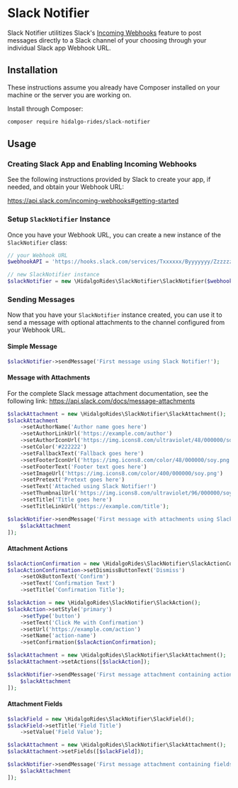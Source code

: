 # Slack Notifier

Slack Notifier utilitizes Slack's [Incoming Webhooks](https://slack.com/apps/A0F7XDUAZ-incoming-webhooks) feature to post messages directly to a Slack channel of your choosing through your individual Slack app Webhook URL.

## Installation

These instructions assume you already have Composer installed on your machine or the server you are working on.

Install through Composer:

```bash
composer require hidalgo-rides/slack-notifier
```

## Usage

### Creating Slack App and Enabling Incoming Webhooks

See the following instructions provided by Slack to create your app, if needed, and obtain your Webhook URL: 

https://api.slack.com/incoming-webhooks#getting-started

### Setup `SlackNotifier` Instance

Once you have your Webhook URL, you can create a new instance of the `SlackNotifier` class:

```php
// your Webhook URL
$webhookAPI = 'https://hooks.slack.com/services/Txxxxxx/Byyyyyyy/Zzzzzzzzz';

// new SlackNotifier instance
$slackNotifier = new \HidalgoRides\SlackNotifier\SlackNotifier($webhookAPI);
```

### Sending Messages

Now that you have your `SlackNotifier` instance created, you can use it to send a message with optional attachments to the channel configured from your Webhook URL.

#### Simple Message

```php
$slackNotifier->sendMessage('First message using Slack Notifier!');
```

#### Message with Attachments

For the complete Slack message attachment documentation, see the following link: https://api.slack.com/docs/message-attachments

```php
$slackAttachment = new \HidalgoRides\SlackNotifier\SlackAttachment();
$slackAttachment
    ->setAuthorName('Author name goes here')
    ->setAuthorLinkUrl('https://example.com/author')
    ->setAuthorIconUrl('https://img.icons8.com/ultraviolet/48/000000/soy.png')
    ->setColor('#222222')
    ->setFallbackText('Fallback goes here')
    ->setFooterIconUrl('https://img.icons8.com/color/48/000000/soy.png')
    ->setFooterText('Footer text goes here')
    ->setImageUrl('https://img.icons8.com/color/400/000000/soy.png')
    ->setPretext('Pretext goes here')
    ->setText('Attached using Slack Notifier!')
    ->setThumbnailUrl('https://img.icons8.com/ultraviolet/96/000000/soy.png')
    ->setTitle('Title goes here')
    ->setTitleLinkUrl('https://example.com/title');

$slackNotifier->sendMessage('First message with attachments using Slack Notifier!', [
    $slackAttachment
]);
```

#### Attachment Actions

```php
$slacActionConfirmation = new \HidalgoRides\SlackNotifier\SlackActionConfirmation();
$slacActionConfirmation->setDismissButtonText('Dismiss')
    ->setOkButtonText('Confirm')
    ->setText('Confirmation Text')
    ->setTitle('Confirmation Title');

$slackAction = new \HidalgoRides\SlackNotifier\SlackAction();
$slackAction->setStyle('primary')
    ->setType('button')
    ->setText('Click Me with Confirmation')
    ->setUrl('https://example.com/action')
    ->setName('action-name')
    ->setConfirmation($slacActionConfirmation);

$slackAttachment = new \HidalgoRides\SlackNotifier\SlackAttachment();
$slackAttachment->setActions([$slackAction]);

$slackNotifier->sendMessage('First message attachment containing actions using Slack Notifier!', [
    $slackAttachment
]);
```

#### Attachment Fields

```php
$slackField = new \HidalgoRides\SlackNotifier\SlackField();
$slackField->setTitle('Field Title')
    ->setValue('Field Value');

$slackAttachment = new \HidalgoRides\SlackNotifier\SlackAttachment();
$slackAttachment->setFields([$slackField]);

$slackNotifier->sendMessage('First message attachment containing fields using Slack Notifier!', [
    $slackAttachment
]);
```